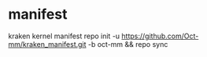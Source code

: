 # manifest
kraken kernel manifest
repo init -u https://github.com/Oct-mm/kraken_manifest.git -b oct-mm && repo sync
